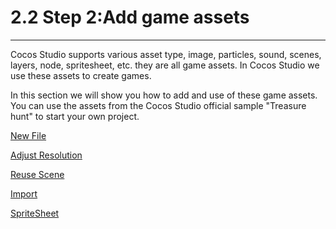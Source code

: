 # 2.2 Step 2:Add game assets
---
Cocos Studio supports various asset type, image, particles, sound, scenes, layers, node, spritesheet, etc. they are all game assets. In Cocos Studio we use these assets to create games.

In this section we will show you how to add and use of these game assets. You can use the assets from the Cocos Studio official sample "Treasure hunt" to start your own project.

[New File](../new-file/en.md)

[Adjust Resolution](../change-resolution/en.md)

[Reuse Scene](../nested-file/en.md)

[Import](../import-resources/en.md)

[SpriteSheet](../pack-images/en.md)

